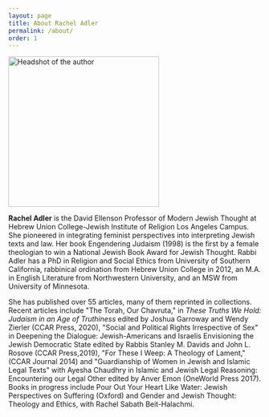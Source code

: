 ```yaml
---
layout: page
title: About Rachel Adler
permalink: /about/
order: 1
---
```


<div class="author-headshot"><img width="300px" class="author-headshot" alt="Headshot of the author" src="{{ "/assets/images/rachel_adler_600x900.jpg" | relative_url }}" /></div>
<p class="big"><strong>Rachel Adler</strong> is the David Ellenson Professor of Modern Jewish Thought at Hebrew Union College-Jewish Institute of Religion Los Angeles Campus. She pioneered in integrating feminist perspectives into interpreting Jewish texts and law. Her book Engendering Judaism (1998) is the first by a female theologian to win a National Jewish Book Award for Jewish Thought. Rabbi Adler has a PhD in Religion and Social Ethics from University of Southern California, rabbinical ordination from Hebrew Union College in 2012, an M.A. in English Literature from Northwestern University, and an MSW from University of Minnesota.</p>
<p class="big">She has published over 55 articles, many of them reprinted in collections. Recent articles include "The Torah, Our Chavruta," in <em>These Truths We Hold: Judaism in an Age of Truthiness</em> edited by Joshua Garroway and Wendy Zierler (CCAR Press, 2020), "Social and Political Rights Irrespective of Sex" in Deepening the Dialogue: Jewish-Americans and Israelis Envisioning the Jewish Democratic State edited by Rabbis Stanley M. Davids and John L. Rosove (CCAR Press,2019), "For These I Weep: A Theology of Lament," (CCAR Journal 2014) and "Guardianship of Women in Jewish and Islamic Legal Texts" with Ayesha Chaudhry in Islamic and Jewish Legal Reasoning: Encountering our Legal Other edited by Anver Emon (OneWorld Press 2017).  Books in progress include Pour Out Your Heart Like Water: Jewish Perspectives on Suffering (Oxford) and Gender and Jewish Thought: Theology and Ethics, with Rachel Sabath Beit-Halachmi.</p>
